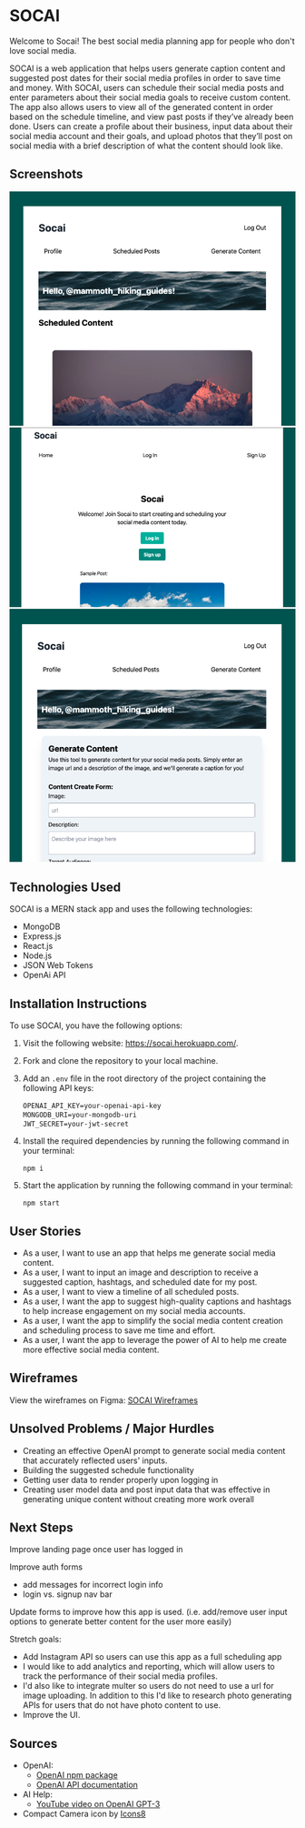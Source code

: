 # SOCAI

Welcome to Socai! The best social media planning app for people who don't love social media. 

SOCAI is a web application that helps users generate caption content and suggested post dates for their social media profiles in order to save time and money. With SOCAI, users can schedule their social media posts and enter parameters about their social media goals to receive custom content. The app also allows users to view all of the generated content in order based on the schedule timeline, and view past posts if they’ve already been done. Users can create a profile about their business, input data about their social media account and their goals, and upload photos that they’ll post on social media with a brief description of what the content should look like.

## Screenshots

![SOCAI Landing Page](frontend/src/assets/socai-sched.png)
![SOCAI Dashboard](frontend/src/assets/socai-home.png)
![SOCAI Profile](frontend/src/assets/socai-gen.png)

## Technologies Used

SOCAI is a MERN stack app and uses the following technologies:
- MongoDB
- Express.js
- React.js
- Node.js
- JSON Web Tokens
- OpenAi API 

## Installation Instructions 

To use SOCAI, you have the following options: 

1. Visit the following website: https://socai.herokuapp.com/. 

2. Fork and clone the repository to your local machine. 

3. Add an `.env` file in the root directory of the project containing the following API keys: 

   ```
   OPENAI_API_KEY=your-openai-api-key
   MONGODB_URI=your-mongodb-uri
   JWT_SECRET=your-jwt-secret
   ```

4. Install the required dependencies by running the following command in your terminal: 

   ```
   npm i
   ```

5. Start the application by running the following command in your terminal: 

   ```
   npm start
   ```

## User Stories

- As a user, I want to use an app that helps me generate social media content.
- As a user, I want to input an image and description to receive a suggested caption, hashtags, and scheduled date for my post.
- As a user, I want to view a timeline of all scheduled posts.
- As a user, I want the app to suggest high-quality captions and hashtags to help increase engagement on my social media accounts.
- As a user, I want the app to simplify the social media content creation and scheduling process to save me time and effort.
- As a user, I want the app to leverage the power of AI to help me create more effective social media content.

## Wireframes

View the wireframes on Figma: [SOCAI Wireframes](https://www.figma.com/file/Zg8KFrDKNQagcTZ4C50wnm/content-creator?node-id=0-1&t=IsiAQVmaqn1ERaDv-0)

## Unsolved Problems / Major Hurdles

- Creating an effective OpenAI prompt to generate social media content that accurately reflected users' inputs.
- Building the suggested schedule functionality
- Getting user data to render properly upon logging in
- Creating user model data and post input data that was effective in generating unique content without creating more work overall

## Next Steps

Improve landing page once user has logged in

Improve auth forms
- add messages for incorrect login info 
- login vs. signup nav bar 

Update forms to improve how this app is used. (i.e. add/remove user input options to generate better content for the user more easily)


Stretch goals: 
- Add Instagram API so users can use this app as a full scheduling app
- I would like to add analytics and reporting, which will allow users to track the performance of their social media profiles. 
- I'd also like to integrate multer so users do not need to use a url for image uploading. In addition to this I'd like to research photo generating APIs for users that do not have photo content to use. 
- Improve the UI. 

## Sources

- OpenAI:
  - [OpenAI npm package](https://www.npmjs.com/package/openai-api)
  - [OpenAI API documentation](https://platform.openai.com/docs/libraries)
- AI Help:
  - [YouTube video on OpenAI GPT-3](https://www.youtube.com/watch?v=_tYuhnlw7OU)
- Compact Camera icon by [Icons8](https://icons8.com/icon/85921/compact-camera) 